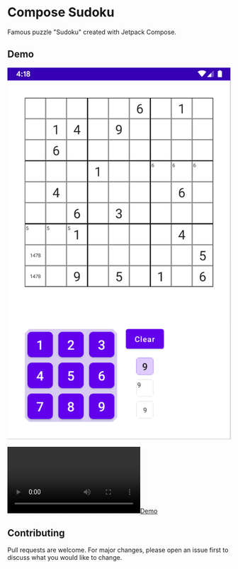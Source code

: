 # Compose Sudoku

Famous puzzle "Sudoku" created with Jetpack Compose.

## Demo

[![Demo](https://github.com/adibfara/compose-sudoku/blob/main/preview/Preview_1.PNG)](https://github.com/adibfara/compose-sudoku/blob/main/preview/Preview_1.PNG)

[![Demo](https://github.com/adibfara/compose-sudoku/blob/main/preview/preview.mp4?raw=true)](https://github.com/adibfara/compose-sudoku/blob/main/preview/preview.mp4?raw=true)

## Contributing

Pull requests are welcome. For major changes, please open an issue first to discuss what you would
like to change.

